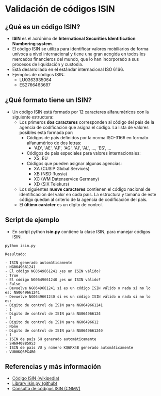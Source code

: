 # Validación de códigos ISIN

## ¿Qué es un código ISIN?

- **ISIN** es el acrónimo de **International Securities Identification Numbering system**.
- El código ISIN se utiliza para identificar valores mobiliarios de forma unívoca a nivel internacional y tiene una gran acogida en todos los mercados financieros del mundo, que lo han incorporado a sus procesos de liquidación y custodia.
- Está desarrollado en el estándar internacional ISO 6166.
- Ejemplos de códigos ISIN:
    - LU0363935064
    - ES2766463697

## ¿Qué formato tiene un ISIN?

- Un código ISIN está formado por 12 caracteres alfanuméricos con la siguiente estructura:
    - Los primeros **dos caracteres** corresponden al código del país de la agencia de codificación que asigna el código. La lista de valores posibles está formada por:
        - Códigos de país definidos por la norma ISO-3166 en formato alfanumérico de dos letras:
            - 'AD', 'AE', 'AF', 'AG', 'AI', 'AL', ..., 'ES', ...
        - Códigos de país especiales para valores internacionales:
            - XS, EU
        - Códigos que pueden asignar algunas agencias:
            - XA (CUSIP Global Services)
            - XB (NSD Russia)
            - XC (WM Datenservice Germany)
            - XD (SIX Telekurs)
    - Los siguientes **nueve caracteres** contienen el código nacional de identificación del valor en cada país. La estructura y tamaño de este código quedan al criterio de la agencia de codificación del país.
    - El **último carácter** es un dígito de control.

## Script de ejemplo

- En script python **isin.py** contiene la clase ISIN, para manejar códigos ISIN.
```
python isin.py
```
    Resultado:
```
- ISIN generado automáticamente                                       : NG0649661241
- El código NG0649661241 ¿es un ISIN válido?                          : True
- El código NG0649661240 ¿es un ISIN válido?                          : False
- Devuelve NG0649661241 si es un código ISIN válido o nada si no lo es: NG0649661241
- Devuelve NG0649661240 si es un código ISIN válido o nada si no lo es: 
- Dígito de control de ISIN para NG0649661241                         : 1
- Dígito de control de ISIN para NG064966124                          : 1
- Dígito de control de ISIN para NG06496612                           : None
- Dígito de control de ISIN para NG0649661240                         : 1
- ISIN de país SH generado automáticamente                            : SH6940885953
- ISIN de país VU y número KQ6PX4B generado automáticamente           : VU00KQ6PX4B0
```
    
## Referencias y más información
- [Código ISIN (wikipedia)](https://es.wikipedia.org/wiki/C%C3%B3digo_ISIN)
- [Library isin.py (github)](https://github.com/arthurdejong/python-stdnum/blob/master/stdnum/isin.py)
- [Consulta de códigos ISIN (CNMV)](https://www.cnmv.es/portal/ancv/ConsultaISIN.aspx)

